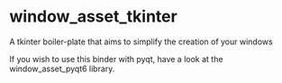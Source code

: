 # window_asset_tkinter

 A tkinter boiler-plate that aims to simplify the creation of your windows

If you wish to use this binder with pyqt, have a look at the window_asset_pyqt6 library.
